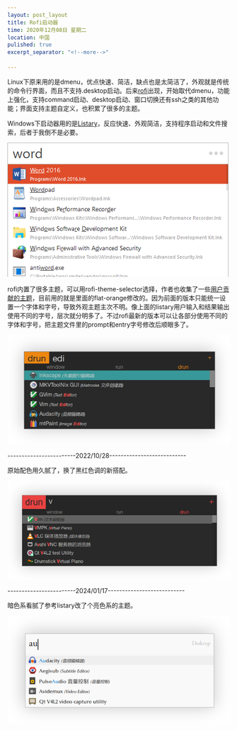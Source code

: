 ```yaml
---
layout: post_layout
title: Rofi启动器
time: 2020年12月08日 星期二
location: 中国
pulished: true
excerpt_separator: "<!--more-->"

---
```


Linux下原来用的是dmenu，优点快速、简洁，缺点也是太简洁了，外观就是传统的命令行界面，而且不支持.desktop启动。后来[rofi](https://github.com/davatorium/rofi)出现，开始取代dmenu，功能上强化，支持command启动、desktop启动、窗口切换还有ssh之类的其他功能；界面支持主题自定义，也积累了很多的主题。

Windows下启动器用的是[Listary](https://www.listary.com/)，反应快速、外观简洁，支持程序启动和文件搜索，后者于我倒不是必要。

<!--more-->

<img src="/assets/img/listary.png" width="500px" />

rofi内置了很多主题，可以用rofi-theme-selector选择，作者也收集了一些[用户贡献的主题](https://github.com/davatorium/rofi-themes/tree/master/User%20Themes)，目前用的就是里面的flat-orange修改的。因为前面的版本只能统一设置一个字体和字号，导致外观主题主次不明。像上面的listary用户输入和结果输出使用不同的字号，层次就分明多了。不过rofi最新的版本可以让各部分使用不同的字体和字号，把主题文件里的prompt和entry字号修改后顺眼多了。

<img src="/assets/img/rofi.png" width="672px" />

------------------------2022/10/28---------------------------

原始配色用久腻了，换了黑红色调的新搭配。

<img src="/assets/img/rofi-newtheme.png" width="768px" />

------------------------2024/01/17---------------------------

暗色系看腻了参考listary改了个亮色系的主题。

<img src="/assets/img/rofi-listary.png" width="633px" />
